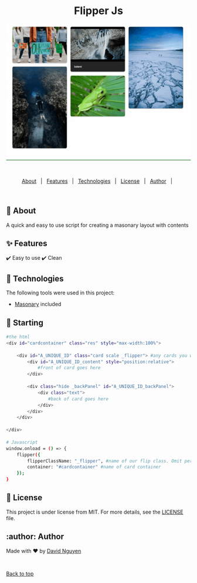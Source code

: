 <h1 align="center">Flipper Js</h1>

<div align="center" id="top"> 
  <img src="././images/prview.gif" alt="Flipper Js" />

  &#xa0;
</div>

<!-- Status -->

<!-- <h4 align="center"> 
	🚧  Flipper Js 🚀 Under construction...  🚧
</h4> 

<hr> -->

<p align="center">
  <a href="#dart-about">About</a> &#xa0; | &#xa0; 
  <a href="#sparkles-features">Features</a> &#xa0; | &#xa0;
  <a href="#rocket-technologies">Technologies</a> &#xa0; | &#xa0;
  <a href="#memo-license">License</a> &#xa0; | &#xa0;
  <a href="#author-Author">Author</a> &#xa0; | &#xa0;
</p>

<br>

## :dart: About ##

A quick and easy to use script for creating a masonary layout with contents

## :sparkles: Features ##

:heavy_check_mark: Easy to use
:heavy_check_mark: Clean

## :rocket: Technologies ##

The following tools were used in this project:

- [Masonary](https://masonry.desandro.com) included

## :checkered_flag: Starting ##

```bash
#the html
<div id="cardcontainer" class="res" style="max-width:100%">

    <div id="A_UNIQUE_ID" class="card scale _flipper"> #any cards you want to apply the flipping effect to, add in the defining class. In this case, it's named _flipper
        <div id="A_UNIQUE_ID_content" style="position:relative">
            #front of card goes here
        </div>

        <div class="hide _backPanel" id="A_UNIQUE_ID_backPanel">
            <div class="text">
                #back of card goes here
            </div>
        </div>
    </div>

</div>

# Javascript
window.onload = () => {
    flipper({
        flipperClassName: "_flipper", #name of our flip class. Omit period
        container: "#cardcontainer" #name of card container
    });
}
```

## :memo: License ##

This project is under license from MIT. For more details, see the [LICENSE](LICENSE.md) file.

## :author: Author ##
Made with :heart: by <a href="https://blasphelmy.github.io" target="_blank">David Nguyen</a>

&#xa0;

<a href="#top">Back to top</a>
